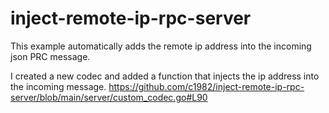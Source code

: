 # inject-remote-ip-rpc-server

This example automatically adds the remote ip address into the incoming json PRC message.

I created a new codec and added a function that injects the ip address into the incoming message.
https://github.com/c1982/inject-remote-ip-rpc-server/blob/main/server/custom_codec.go#L90
